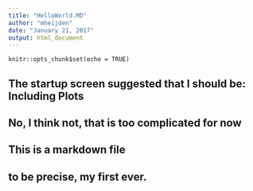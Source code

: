 ```yaml
---
title: "HelloWorld.MD"
author: "mheijden"
date: "January 21, 2017"
output: html_document
---
```


```{r setup, include=FALSE}
knitr::opts_chunk$set(echo = TRUE)
```


## The startup screen suggested that I should be: Including Plots 
## No, I think not, that is too complicated for now
## This is a markdown file

## to be precise, my first ever. 
